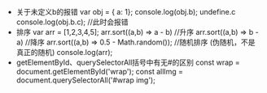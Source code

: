 - 关于未定义b的报错
 var obj = { a: 1};
 console.log(obj.b);
 undefine.c
 console.log(obj.b.c);  //此时会报错
- 排序
 var arr = [1,2,3,4,5];
 arr.sort((a,b) => a - b)   //升序
 arr.sort((a,b) => b - a)   //降序
 arr.sort((a,b) => 0.5 - Math.random()); //随机排序 (伪随机，不是真正的随机)
 console.log(arr);
- getElementById、querySelectorAll括号中有无#的区别
const wrap = document.getElementById('wrap');
const allImg = document.querySelectorAll('#wrap img');